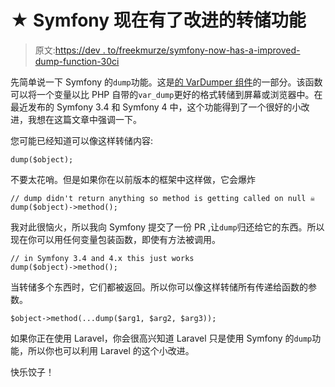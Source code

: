 # ★ Symfony 现在有了改进的转储功能

> 原文:[https://dev . to/freekmurze/symfony-now-has-a-improved-dump-function-30ci](https://dev.to/freekmurze/symfony-now-has-an-improved-dump-function-30ci)

先简单说一下 Symfony 的`dump`功能。这是[的 VarDumper 组件](http://symfony.com/doc/current/components/var_dumper.html)的一部分。该函数可以将一个变量以比 PHP 自带的`var_dump`更好的格式转储到屏幕或浏览器中。在最近发布的 Symfony 3.4 和 Symfony 4 中，这个功能得到了一个很好的小改进，我想在这篇文章中强调一下。

您可能已经知道可以像这样转储内容:

```
dump($object); 
```

不要太花哨。但是如果你在以前版本的框架中这样做，它会爆炸

```
// dump didn't return anything so method is getting called on null ☠️
dump($object)->method(); 
```

我对此很恼火，所以我向 Symfony 提交了一份 PR ,让`dump`归还给它的东西。所以现在你可以用任何变量包装函数，即使有方法被调用。

```
// in Symfony 3.4 and 4.x this just works
dump($object)->method(); 
```

当转储多个东西时，它们都被返回。所以你可以像这样转储所有传递给函数的参数。

```
$object->method(...dump($arg1, $arg2, $arg3)); 
```

如果你正在使用 Laravel，你会很高兴知道 Laravel 只是使用 Symfony 的`dump`功能，所以你也可以利用 Laravel 的这个小改进。

快乐饺子！